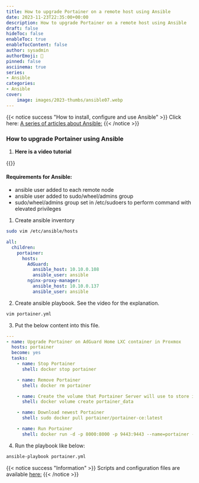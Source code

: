 ```yaml
---
title: How to upgrade Portainer on a remote host using Ansible
date: 2023-11-23T22:35:00+00:00
description: How to upgrade Portainer on a remote host using Ansible
draft: false
hideToc: false
enableToc: true
enableTocContent: false
author: sysadmin
authorEmoji: 🐧
pinned: false
asciinema: true
series:
- Ansible
categories:
- Ansible
cover:
    image: images/2023-thumbs/ansible07.webp
---
```


{{< notice success "How to install, configure and use Ansible" >}}
Click here: [A series of articles about Ansible:](/en/categories/ansible/)
{{< /notice >}}

### How to upgrade Portainer using Ansible

1. **Here is a video tutorial**

{{<youtube cMwPU4gafL4>}}

#### Requirements for Ansible:

* ansible user added to each remote node
* ansible user added to sudo/wheel/admins group
* sudo/wheel/admins group set in /etc/sudoers to perform command with elevated privileges

1. Create ansible inventory

```bash
sudo vim /etc/ansible/hosts
```

```yaml
all:
  children:
    portainer:
      hosts:
        AdGuard:
          ansible_host: 10.10.0.108
          ansible_user: ansible
        nginx-proxy-manager:
          ansible_host: 10.10.0.137 
          ansible_user: ansible
```

2. Create ansible playbook. See the video for the explanation. 

```bash
vim portainer.yml 
```

3. Put the below content into this file.

```yaml
---
- name: Upgrade Portainer on AdGuard Home LXC container in Proxmox
  hosts: portainer
  become: yes
  tasks:
    - name: Stop Portainer
      shell: docker stop portainer 

    - name: Remove Portainer
      shell: docker rm portainer

    - name: Create the volume that Portainer Server will use to store its database
      shell: docker volume create portainer_data

    - name: Download newest Portainer 
      shell: sudo docker pull portainer/portainer-ce:latest 

    - name: Run Portainer 
      shell: docker run -d -p 8000:8000 -p 9443:9443 --name=portainer --restart=always -v /var/run/docker.sock:/var/run/docker.sock -v portainer_data:/data portainer/portainer-ce:latest
```

4. Run the playbook like below:

```bash
ansible-playbook portainer.yml
```

{{< notice success "Information" >}}
Scripts and configuration files are available [here:](https://github.com/sysadmin-info/ansible)
{{< /notice >}}